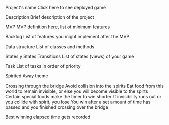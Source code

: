 Project's name
Click here to see deployed game

Description
Brief description of the project

MVP
MVP definition here, list of minimum features

Backlog
List of features you might implement after the MVP

Data structure
List of classes and methods

States y States Transitions
List of states (views) of your game

Task
List of tasks in order of priority




Spirited Away theme 

Crossing through the bridge
Avoid collision into the spirits
Eat food from this world to remain invisible, or else you will become visible to the spirts
Certain special foods make the timer to win shorter
If invisibility runs out or you collide with spirit, you lose
You win after a set amount of time has passed and you finished crossing over the bridge

Best winning elapsed time gets recorded
